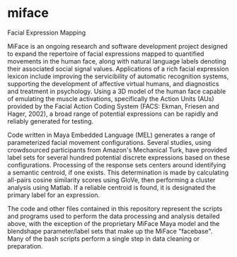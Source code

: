 # miface
Facial Expression Mapping

MiFace is an ongoing research and software development project designed to expand the repertoire of facial expressions mapped to quantified movements in the human face, along with natural language labels denoting their associated social signal values. Applications of a rich facial expression lexicon include improving the servicibility of automatic recognition systems, supporting the development of affective virtual humans, and diagnostics and treatment in psychology. Using a 3D model of the human face capable of emulating the muscle activations, specifically the Action Units (AUs) provided by the Facial Action Coding System (FACS: Ekman, Friesen and Hager, 2002), a broad range of potential expressions can be rapidly and reliably generated for testing.

Code written in Maya Embedded Language (MEL) generates a range of parameterized facial movement configurations. Several studies, using crowdsourced participants from Amazon's Mechanical Turk, have provided label sets for several hundred potential discrete expressions based on these configurations. Processing of the response sets centers around identifying a semantic centroid, if one exists. This determination is made by calculating all-pairs cosine similarity scores using GloVe, then performing a cluster analysis using Matlab. If a reliable centroid is found, it is designated the primary label for an expression.

The code and other files contained in this repository represent the scripts and programs used to perform the data processing and analysis detailed above, with the exception of the proprietary MiFace Maya model and the blendshape parameter/label sets that make up the MiFace "facebase". Many of the bash scripts perform a single step in data cleaning or preparation.
